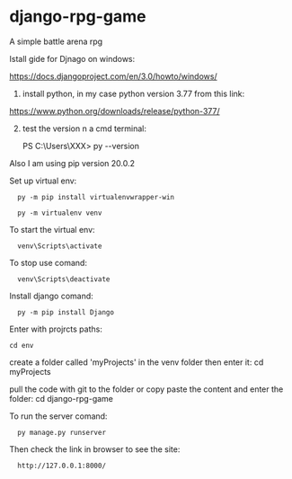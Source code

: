 # django-rpg-game

A simple battle arena rpg

Istall gide for Djnago on windows:

   https://docs.djangoproject.com/en/3.0/howto/windows/

1. install python, in my case python version 3.77 from this link:
  
  https://www.python.org/downloads/release/python-377/
  
 2. test the version n a cmd terminal:
 
     PS C:\Users\XXX> py --version
              
 Also I am using pip version 20.0.2
        
Set up virtual env:
  
      py -m pip install virtualenvwrapper-win
    
      py -m virtualenv venv
    
To start the virtual env:

      venv\Scripts\activate

To stop use comand:

      venv\Scripts\deactivate
      
 Install django comand:
 
      py -m pip install Django
      
Enter with projrcts paths:

    cd env
    
create a folder called 'myProjects' in the venv folder then enter it: cd myProjects

pull the code with git to the folder or copy paste the content and enter the folder: cd django-rpg-game

To run the server comand:

      py manage.py runserver
  
Then check the link in browser to see the site:

      http://127.0.0.1:8000/
   
